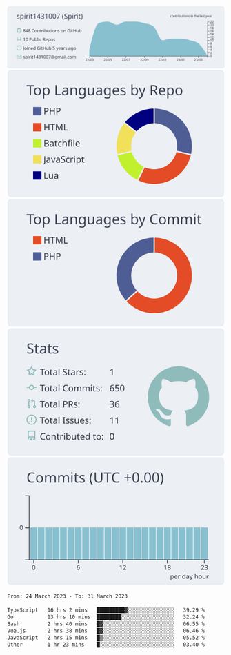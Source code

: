 [![](https://raw.githubusercontent.com/spirit1431007/spirit1431007/master/profile-summary-card-output/nord_bright/0-profile-details.svg)](https://git.io/spiritx)
[![](https://raw.githubusercontent.com/spirit1431007/spirit1431007/master/profile-summary-card-output/nord_bright/1-repos-per-language.svg)](https://git.io/spiritx) [![](https://raw.githubusercontent.com/spirit1431007/spirit1431007/master/profile-summary-card-output/nord_bright/2-most-commit-language.svg)](https://git.io/spiritx)
[![](https://raw.githubusercontent.com/spirit1431007/spirit1431007/master/profile-summary-card-output/nord_bright/3-stats.svg)](https://git.io/spiritx) [![](https://raw.githubusercontent.com/spirit1431007/spirit1431007/master/profile-summary-card-output/nord_bright/4-productive-time.svg)](https://git.io/spiritx)

<!--START_SECTION:waka-->

```text
From: 24 March 2023 - To: 31 March 2023

TypeScript   16 hrs 2 mins   █████████▓░░░░░░░░░░░░░░░   39.29 %
Go           13 hrs 10 mins  ████████░░░░░░░░░░░░░░░░░   32.24 %
Bash         2 hrs 40 mins   █▓░░░░░░░░░░░░░░░░░░░░░░░   06.55 %
Vue.js       2 hrs 38 mins   █▓░░░░░░░░░░░░░░░░░░░░░░░   06.46 %
JavaScript   2 hrs 15 mins   █▒░░░░░░░░░░░░░░░░░░░░░░░   05.52 %
Other        1 hr 23 mins    █░░░░░░░░░░░░░░░░░░░░░░░░   03.40 %
```

<!--END_SECTION:waka-->
